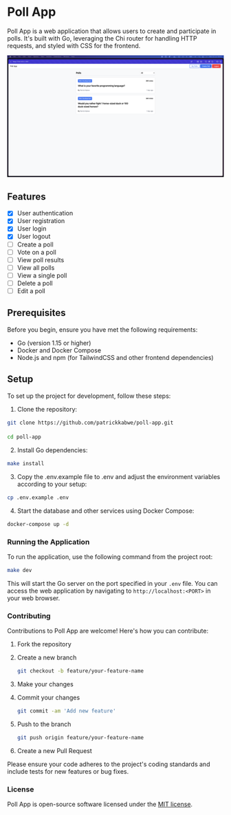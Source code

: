 # Poll App

Poll App is a web application that allows users to create and participate in polls. It's built with Go, leveraging the Chi router for handling HTTP requests, and styled with CSS for the frontend.

![alt text](./project-file.png "Title")

## Features

- [x] User authentication
- [x] User registration
- [x] User login
- [x] User logout
- [ ] Create a poll
- [ ] Vote on a poll
- [ ] View poll results
- [ ] View all polls
- [ ] View a single poll
- [ ] Delete a poll
- [ ] Edit a poll

## Prerequisites

Before you begin, ensure you have met the following requirements:

- Go (version 1.15 or higher)
- Docker and Docker Compose
- Node.js and npm (for TailwindCSS and other frontend dependencies)

## Setup

To set up the project for development, follow these steps:

1. Clone the repository:

```sh
git clone https://github.com/patrickkabwe/poll-app.git

cd poll-app
```

2. Install Go dependencies:

```sh
make install
```

3. Copy the .env.example file to .env and adjust the environment variables according to your setup:

```sh
cp .env.example .env
```

4. Start the database and other services using Docker Compose:

```sh
docker-compose up -d
```

### Running the Application

To run the application, use the following command from the project root:

```sh
make dev
```

This will start the Go server on the port specified in your `.env` file. You can access the web application by navigating to `http://localhost:<PORT>` in your web browser.

### Contributing

Contributions to Poll App are welcome! Here's how you can contribute:

1. Fork the repository

2. Create a new branch
   ```sh
   git checkout -b feature/your-feature-name
   ```
3. Make your changes
4. Commit your changes
   ```sh
   git commit -am 'Add new feature'
   ```
5. Push to the branch
   ```sh
   git push origin feature/your-feature-name
   ```
6. Create a new Pull Request

Please ensure your code adheres to the project's coding standards and include tests for new features or bug fixes.

### License

Poll App is open-source software licensed under the [MIT license](https://opensource.org/licenses/MIT).
